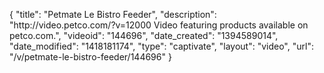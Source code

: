 {
    "title": "Petmate Le Bistro Feeder",
    "description": "http:\/\/video.petco.com\/?v=12000 Video featuring products available on petco.com.",
    "videoid": "144696",
    "date_created": "1394589014",
    "date_modified": "1418181174",
    "type": "captivate",
    "layout": "video",
    "url": "\/v\/petmate-le-bistro-feeder\/144696"
}
